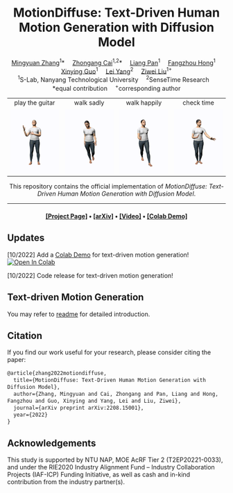 <div align="center">

<h1>MotionDiffuse: Text-Driven Human Motion Generation with Diffusion Model</h1>

<div>
    <a href='https://scholar.google.com/citations?user=2QLD4fAAAAAJ&hl=en' target='_blank'>Mingyuan Zhang</a><sup>1</sup>*&emsp;
    <a href='https://caizhongang.github.io/' target='_blank'>Zhongang Cai</a><sup>1,2</sup>*&emsp;
    <a href='https://scholar.google.com/citations?user=lSDISOcAAAAJ&hl=zh-CN' target='_blank'>Liang Pan</a><sup>1</sup>&emsp;
    <a href='https://hongfz16.github.io/' target='_blank'>Fangzhou Hong</a><sup>1</sup>&emsp;
    <a href='https://gxyes.github.io/' target='_blank'>Xinying Guo</a><sup>1</sup>&emsp;
    <a href='https://yanglei.me/' target='_blank'>Lei Yang</a><sup>2</sup>&emsp;
    <a href='https://liuziwei7.github.io/' target='_blank'>Ziwei Liu</a><sup>1+</sup>
</div>
<div>
    <sup>1</sup>S-Lab, Nanyang Technological University&emsp;
    <sup>2</sup>SenseTime Research&emsp;
</div>
<div>
    *equal contribution&emsp;
    <sup>+</sup>corresponding author
</div>

<table>
<tr>
    <td align='center' width='24%'>play the guitar</td>
    <td align='center' width='24%'>walk sadly</td>
    <td align='center' width='24%'>walk happily</td>
    <td align='center' width='24%'>check time</td>
</tr>
<tr>
    <td><img src="figures/gallery/gen_00.gif" width="100%"/></td>
    <td><img src="figures/gallery/gen_03.gif" width="100%"/></td>
    <td><img src="figures/gallery/gen_05.gif" width="100%"/></td>
    <td><img src="figures/gallery/gen_06.gif" width="100%"/></td>
</tr>
</table>

This repository contains the official implementation of _MotionDiffuse: Text-Driven Human Motion Generation with Diffusion Model_.

---

<h4 align="center">
  <a href="https://mingyuan-zhang.github.io/projects/MotionDiffuse.html" target='_blank'>[Project Page]</a> •
  <a href="https://arxiv.org/abs/2208.15001" target='_blank'>[arXiv]</a> •
  <a href="https://youtu.be/U5PTnw490SA" target='_blank'>[Video]</a> •
  <a href="https://colab.research.google.com/drive/1Dp6VsZp2ozKuu9ccMmsDjyij_vXfCYb3?usp=sharing" target='_blank'>[Colab Demo]</a>
</h4>

</div>


## Updates

[10/2022] Add a [Colab Demo](https://colab.research.google.com/drive/1Dp6VsZp2ozKuu9ccMmsDjyij_vXfCYb3?usp=sharing) for text-driven motion generation! [![Open In Colab](https://colab.research.google.com/drive/1Dp6VsZp2ozKuu9ccMmsDjyij_vXfCYb3?usp=sharing)](https://colab.research.google.com/drive/1dfaecX7xF3nP6fyXc8XBljV5QY1lc1TR?usp=sharing)

[10/2022] Code release for text-driven motion generation!

## Text-driven Motion Generation

You may refer to [readme](text2motion/README.md) for detailed introduction.

## Citation

If you find our work useful for your research, please consider citing the paper:

```
@article{zhang2022motiondiffuse,
  title={MotionDiffuse: Text-Driven Human Motion Generation with Diffusion Model},
  author={Zhang, Mingyuan and Cai, Zhongang and Pan, Liang and Hong, Fangzhou and Guo, Xinying and Yang, Lei and Liu, Ziwei},
  journal={arXiv preprint arXiv:2208.15001},
  year={2022}
}
```

## Acknowledgements

This study is supported by NTU NAP, MOE AcRF Tier 2 (T2EP20221-0033), and under the RIE2020 Industry Alignment Fund – Industry Collaboration Projects (IAF-ICP) Funding Initiative, as well as cash and in-kind contribution from the industry partner(s).